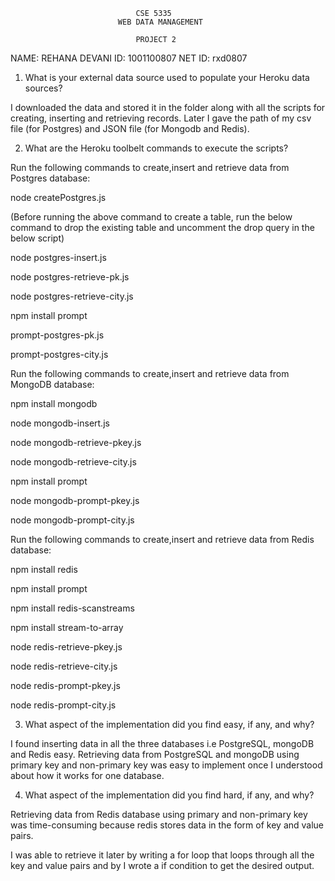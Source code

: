                     			CSE 5335
                			WEB DATA MANAGEMENT

                    			PROJECT 2

NAME: REHANA DEVANI
ID: 1001100807
NET ID: rxd0807

1.  What is your external data source used to populate your Heroku data
    sources?

I downloaded the data and stored it in the folder along with all the
scripts for creating, inserting and retrieving records. Later I gave the
path of my csv file (for Postgres) and JSON file (for Mongodb and
Redis).

2.  What are the Heroku toolbelt commands to execute the scripts?

Run the following commands to create,insert and retrieve data from
Postgres database:

node createPostgres.js

(Before running the above command to create a table, run the below command to drop the 
existing table and uncomment the drop query in the below script)


node postgres-insert.js

node postgres-retrieve-pk.js

node postgres-retrieve-city.js

npm install prompt

prompt-postgres-pk.js

prompt-postgres-city.js

Run the following commands to create,insert and retrieve data from
MongoDB database:

npm install mongodb

node mongodb-insert.js

node mongodb-retrieve-pkey.js

node mongodb-retrieve-city.js

npm install prompt

node mongodb-prompt-pkey.js

node mongodb-prompt-city.js

Run the following commands to create,insert and retrieve data from Redis
database:

npm install redis

npm install prompt

npm install redis-scanstreams

npm install stream-to-array

node redis-retrieve-pkey.js

node redis-retrieve-city.js

node redis-prompt-pkey.js

node redis-prompt-city.js

3.  What aspect of the implementation did you find easy, if any, and
    why?

I found inserting data in all the three databases i.e PostgreSQL,
mongoDB and Redis easy. Retrieving data from PostgreSQL and mongoDB
using primary key and non-primary key was easy to implement once I
understood about how it works for one database.

4.  What aspect of the implementation did you find hard, if any, and
    why?

Retrieving data from Redis database using primary and non-primary key
was time-consuming because redis stores data in the form of key and
value pairs.

I was able to retrieve it later by writing a for loop that loops through
all the key and value pairs and by I wrote a if condition to get the
desired output.
